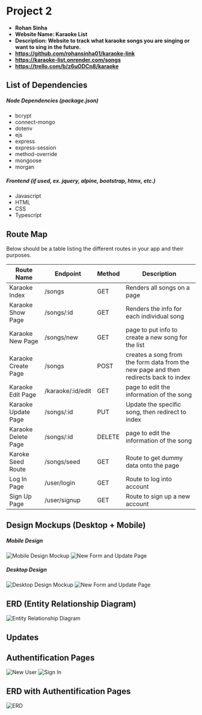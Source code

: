 # Project 2

- **Rohan Sinha**
- **Website Name: Karaoke List**
- **Description: Website to track what karaoke songs you are singing or want to sing in the future.**
- **https://github.com/rohansinha01/karaoke-link**
- **https://karaoke-list.onrender.com/songs**
- **https://trello.com/b/z6uODCn8/karaoke**


## List of Dependencies

##### Node Dependencies (package.json)

- bcrypt
- connect-mongo
- dotenv
- ejs
- express
- express-session
- method-override
- mongoose
- morgan

##### Frontend (if used, ex. jquery, alpine, bootstrap, htmx, etc.)

- Javascript
- HTML
- CSS
- Typescript

## Route Map

Below should be a table listing the different routes in your app and their purposes.

| Route Name | Endpoint | Method | Description |
|------------|----------|--------|-------------|
| Karaoke Index | /songs | GET | Renders all songs on a page|
| Karaoke Show Page | /songs/:id | GET | Renders the info for each individual song|
| Karaoke New Page | /songs/new | GET | page to put info to create a new song for the list|
| Karaoke Create Page | /songs | POST | creates a song from the form data from the new page and then redirects back to index |
| Karaoke Edit Page | /karaoke/:id/edit | GET | page to edit the information of the song|
| Karaoke Update Page | /songs/:id | PUT | Update the specific song, then redirect to index |
| Karaoke Delete Page | /songs/:id | DELETE | page to edit the information of the song|
| Karoke Seed Route | /songs/seed | GET | Route to get dummy data onto the page |
| Log In Page | /user/login | GET | Route to log into account |
| Sign Up Page | /user/signup | GET | Route to sign up a new account |


## Design Mockups (Desktop + Mobile)

##### Mobile Design

![Mobile Design Mockup](./public/images/index-mobile.png)
![New Form and Update Page](./public/images/new-edit.png)

##### Desktop Design

![Desktop Design Mockup](./public/images/index-desktop.png)
![New Form and Update Page](./public/images/new-edit.png)

## ERD (Entity Relationship Diagram)


![Entity Relationship Diagram](./public/images/erd.png)

## Updates

## Authentification Pages

![New User](./public/images/sign-up.png)
![Sign In](./public/images/log-in.png)

## ERD with Authentification Pages

![ERD](./public/images/auth-erd.png)


